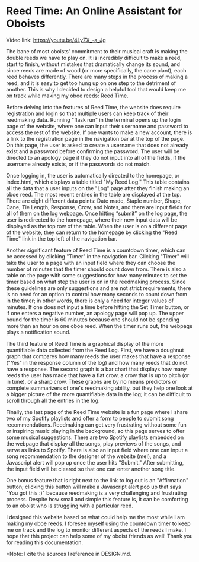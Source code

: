 # Reed Time: An Online Assistant for Oboists

Video link: https://youtu.be/4LyZX_-a_Jg

The bane of most oboists' commitment to their musical craft is making the double reeds we have to play on. It is incredibly difficult to make a reed, start to finish, without mistakes that dramatically change its sound, and since reeds are made of wood (or more specifically, the cane plant), each reed behaves differently. There are many steps in the process of making a reed, and it is easy to get too hung up on one step to the detriment of another. This is why I decided to design a helpful tool that would keep me on track while making my oboe reeds: Reed Time. 

Before delving into the features of Reed Time, the website does require registration and login so that multiple users can keep track of their reedmaking data. Running "flask run" in the terminal opens up the login page of the website, where one can input their username and password to access the rest of the website. If one wants to make a new account, there is a link to the registration page in the navigation bar at the top of the page. On this page, the user is asked to create a username that does not already exist and a password before confirming the password. The user will be directed to an apology page if they do not input into all of the fields, if the username already exists, or if the passwords do not match.

Once logging in, the user is automatically directed to the homepage, or index.html, which displays a table titled "My Reed Log." This table contains all the data that a user inputs on the "Log" page after they finish making an oboe reed. The most recent entries in the table are displayed at the top. There are eight different data points: Date made, Staple number, Shape, Cane, Tie Length, Response, Crow, and Notes, and there are input fields for all of them on the log webpage. Once hitting “submit” on the log page, the user is redirected to the homepage, where their new input data will be displayed as the top row of the table. When the user is on a different page of the website, they can return to the homepage by clicking the "Reed Time" link in the top left of the navigation bar.

Another significant feature of Reed Time is a countdown timer, which can be accessed by clicking "Timer" in the navigation bar. Clicking "Timer" will take the user to a page with an input field where they can choose the number of minutes that the timer should count down from. There is also a table on the page with some suggestions for how many minutes to set the timer based on what step the user is on in the reedmaking process. Since these guidelines are only suggestions and are not strict requirements, there is no need for an option to control how many seconds to count down from in the timer; in other words, there is only a need for integer values of minutes. If one does not input a time before hitting the Set Timer button, or if one enters a negative number, an apology page will pop up. The upper bound for the timer is 60 minutes because one should not be spending more than an hour on one oboe reed. When the timer runs out, the webpage plays a notification sound.

The third feature of Reed Time is a graphical display of the more quantifiable data collected from the Reed Log. First, we have a doughnut graph that compares how many reeds the user makes that have a response ("Yes" in the response column of the log) and how many reeds that do not have a response. The second graph is a bar chart that displays how many reeds the user has made that have a flat crow, a crow that is up to pitch (or in tune), or a sharp crow. These graphs are by no means predictors or complete summarizers of one's reedmaking ability, but they help one look at a bigger picture of the more quantifiable data in the log; it can be difficult to scroll through all the entries in the log.

Finally, the last page of the Reed Time website is a fun page where I share two of my Spotify playlists and offer a form to people to submit song recommendations. Reedmaking can get very frustrating without some fun or inspiring music playing in the background, so this page serves to offer some musical suggestions. There are two Spotify playlists embedded on the webpage that display all the songs, play previews of the songs, and serve as links to Spotify. There is also an input field where one can input a song recommendation to the designer of the website (me!), and a Javascript alert will pop up once the user hits "Submit." After submitting, the input field will be cleared so that one can enter another song title.

One bonus feature that is right next to the link to log out is an "Affirmation" button; clicking this button will make a Javascript alert pop up that says "You got this :)" because reedmaking is a very challenging and frustrating process. Despite how small and simple this feature is, it can be comforting to an oboist who is struggling with a particular reed. 

I designed this website based on what could help me the most while I am making my oboe reeds. I foresee myself using the countdown timer to keep me on track and the log to monitor different aspects of the reeds I make. I hope that this project can help some of my oboist friends as well! Thank you for reading this documentation.

*Note: I cite the sources I reference in DESIGN.md. 



